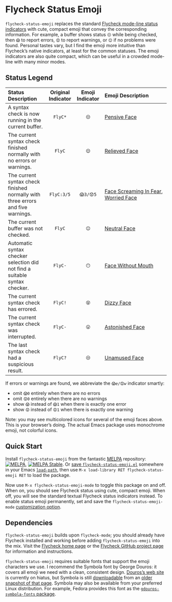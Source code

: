 # Flycheck Status Emoji

`flycheck-status-emoji` replaces the standard
[Flycheck mode-line status indicators](http://www.flycheck.org/manual/latest/Mode-line-display.html#Mode-line-display)
with cute, compact emoji that convey the corresponding information.
For example, a buffer shows status `😔` while being checked, then `😱`
to report errors, `😟` to report warnings, or `😌` if no problems were
found. Personal tastes vary, but I find the emoji more intuitive than
Flycheck’s native indicators, at least for the common statuses. The
emoji indicators are also quite compact, which can be useful in a
crowded mode-line with many minor modes.

## Status Legend

Status Description | Original Indicator | Emoji Indicator | Emoji Description
:----------------- | :----------------: | :-------------: | :----------------
A syntax check is now running in the current buffer. | `FlyC*` | `😔` | [Pensive Face](http://emojipedia.org/pensive-face/)
The current syntax check finished normally with no errors or warnings. | `FlyC` | `😌` | [Relieved Face](http://emojipedia.org/relieved-face/)
The current syntax check finished normally with three errors and five warnings. | `FlyC:3/5` | `😱3/😟5` | [Face Screaming In Fear](http://emojipedia.org/face-screaming-in-fear/), [Worried Face](http://emojipedia.org/worried-face/)
The current buffer was not checked. | `FlyC` | `😐` | [Neutral Face](http://emojipedia.org/neutral-face/)
Automatic syntax checker selection did not find a suitable syntax checker. | `FlyC-` | `😶` | [Face Without Mouth](http://emojipedia.org/face-without-mouth/)
The current syntax check has errored. | `FlyC!` | `😵` | [Dizzy Face](http://emojipedia.org/dizzy-face/)
The current syntax check was interrupted. | `FlyC-` | `😲` | [Astonished Face](http://emojipedia.org/astonished-face/)
The last syntax check had a suspicious result. | `FlyC?` | `😒` | [Unamused Face](http://emojipedia.org/unamused-face/)

If errors or warnings are found, we abbreviate the <code>😱_e_/😟_w_</code>
indicator smartly:

* omit `😱0` entirely when there are no errors
* omit `😟0` entirely when there are no warnings
* show `😱` instead of `😱1` when there is exactly one error
* show `😟` instead of `😟1` when there is exactly one warning

Note: you may see multicolored icons for several of the emoji faces above. This is your browser’s doing. The actual Emacs package uses monochrome emoji, not colorful icons.

## Quick Start

Install `flycheck-status-emoji` from the fantastic
[<abbr title="Milkypostman’s Emacs Lisp Package Archive">MELPA</abbr>](https://melpa.org/#/getting-started)
repository:
[![MELPA](http://melpa.org/packages/flycheck-status-emoji-badge.svg)](http://melpa.org/#/flycheck-status-emoji),
[![MELPA Stable](http://stable.melpa.org/packages/flycheck-status-emoji-badge.svg)](http://stable.melpa.org/#/flycheck-status-emoji). Or
[save `flycheck-status-emoji.el`](https://raw2.github.com/liblit/flycheck-status-emoji/master/flycheck-status-emoji.el)
somewhere in your Emacs
[`load-path`](http://www.gnu.org/software/emacs/manual/html_node/elisp/Library-Search.html),
then use `M-x load-library RET flycheck-status-emoji RET` to load the
package.

Now use `M-x flycheck-status-emoji-mode` to toggle this package on and
off.  When on, you should see Flycheck status using cute, compact
emoji.  When off, you will see the standard textual Flycheck status
indicators instead.  To enable status emoji permanently, set and save
the `flycheck-status-emoji-mode`
[customization option](https://www.gnu.org/software/emacs/manual/html_node/emacs/Easy-Customization.html).

## Dependencies

`flycheck-status-emoji` builds upon `flycheck-mode`; you should
already have Flycheck installed and working before adding
`flycheck-status-emoji` into the mix. Visit the
[Flycheck home page](http://www.flycheck.org/) or the
[Flycheck GitHub project page](https://github.com/flycheck/flycheck)
for information and instructions.

`flycheck-status-emoji` requires suitable fonts that support the emoji
characters we use. I recommend the Symbola font by George Douros: it
covers all emoji we need with a clean, consistent
design. [Douros’s web site](http://users.teilar.gr/~g1951d/) is
currently on hiatus, but Symbola is still
[downloadable](https://web.archive.org/web/20150625033347/http://users.teilar.gr/~g1951d/Symbola.zip)
from an
[older snapshot of that page](https://web.archive.org/web/20150625033347/http://users.teilar.gr/~g1951d/). Symbola
may also be available from your preferred Linux distribution. For
example, Fedora provides this font as the
[`gdouros-symbola-fonts` package](http://fedoraproject.org/wiki/Gdouros_Symbola).

<!-- LocalWords: Flycheck flycheck FlyC errored Milkypostman MELPA -->
<!-- LocalWords: el RET GitHub init Symbola Douros gdouros symbola -->
